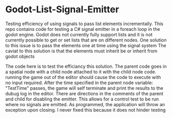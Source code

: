 # Godot-List-Signal-Emitter
Testing efficiency of  using signals to pass list elements incrementally.
This repo contains code for testing a C# signal emitter in a foreach loop in the godot engine.
Godot does not currently fully support lists and it is not currently possible to get or set lists that are on different nodes.
One solution to this issue is to pass the elements one at time using the signal system
The caviat to this solution is that the elements must inherit be or inherit from godot objects

The code here is to test the efficiancy this solution.
The parent code goes in a spatial node with a child node attached to it with the child node code. 
running the game out of the editor should cause the code to execute with no input required.
After the time specified in the parent node variable: "TestTime" passes, the game will self terminate and
  print the results to the dubug log in the editor.
There are directions in the comments of the parent and child for disabling the emitter. This allows for 
  a control test to be run where no signals are emitted.
As programmed, the application will throw an exception upon closing. I never fixed this because it does not hinder testing
